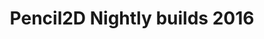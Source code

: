 ---
title: 'Pencil2D Nightly builds 2016'
redirect_to:
  - 'https://discuss.pencil2d.org/t/pencil2d-nightly-builds-2016/1028'
---